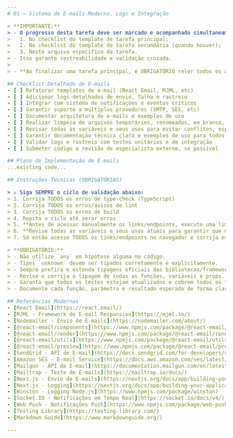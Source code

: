```yaml
---
# 01 – Sistema de E-mails Moderno, Logs e Integração

> **IMPORTANTE:**
> - O progresso desta tarefa deve ser marcado e acompanhado simultaneamente:
>   1. No checklist do template de tarefa principal;
>   2. No checklist do template de tarefa secundária (quando houver);
>   3. Neste arquivo específico da tarefa.
> - Isso garante rastreabilidade e validação cruzada.
>
> - **Ao finalizar uma tarefa principal, é OBRIGATÓRIO reler todos os arquivos da pasta `revisao-completa` para relembrar o processo como um todo antes de iniciar a próxima tarefa principal.**

## Checklist Detalhado de E-mails
- [ ] Refatorar templates de e-mail (React Email, MJML, etc)
- [ ] Adicionar logs detalhados de envio, falha e rastreio
- [ ] Integrar com sistema de notificações e eventos críticos
- [ ] Garantir suporte a múltiplos provedores (SMTP, SES, etc)
- [ ] Documentar arquitetura de e-mails e exemplos de uso
- [ ] Realizar limpeza de arquivos temporários, renomeados, em branco, marcados para deletar ou resíduos após build
- [ ] Revisar todas as variáveis e seus usos para evitar conflitos, especialmente em autenticação e endpoints seguros
- [ ] Garantir documentação técnica clara e exemplos de uso para todos os fluxos
- [ ] Validar logs e rastreio com testes unitários e de integração
- [ ] Submeter código a revisão de especialista externo, se possível

## Plano de Implementação de E-mails
...existing code...

## Instruções Técnicas (OBRIGATÓRIAS)

> ⚠️ Siga SEMPRE o ciclo de validação abaixo:
> 1. Corrija TODOS os erros de type-check (TypeScript)
> 2. Corrija TODOS os erros/avisos de lint
> 3. Corrija TODOS os erros de build
> 4. Repita o ciclo até zerar erros
> 5. **Antes de acessar manualmente os links/endpoints, execute uma limpeza completa de arquivos temporários, renomeados, em branco, marcados para deletar ou resíduos do processo**
> 6. **Revise todas as variáveis e seus usos atuais para garantir que nada foi quebrado, principalmente em autenticação e endpoints seguros**
> 7. Só então acesse TODOS os links/endpoints no navegador e corrija eventuais erros

> **OBRIGATÓRIO:**
> - Não utilize `any` em hipótese alguma no código.
> - Tipos `unknown` devem ser tipados corretamente e explicitamente.
> - Sempre prefira e estenda tipagens oficiais das bibliotecas/frameworks quando necessário.
> - Revise e corrija a tipagem de todas as funções, variáveis e props.
> - Garanta que todos os testes estejam atualizados e cobrem todos os fluxos críticos.
> - Documente cada função, parâmetro e resultado esperado de forma clara e rastreável.

## Referências Modernas
- [React Email](https://react.email/)
- [MJML - Framework de E-mail Responsivo](https://mjml.io/)
- [Nodemailer - Envio de E-mails](https://nodemailer.com/about/)
- [@react-email/components](https://www.npmjs.com/package/@react-email/components)
- [@react-email/render](https://www.npmjs.com/package/@react-email/render)
- [@react-email/utils](https://www.npmjs.com/package/@react-email/utils)
- [@react-email/preview](https://www.npmjs.com/package/@react-email/preview)
- [SendGrid - API de E-mail](https://docs.sendgrid.com/for-developers/sending-email)
- [Amazon SES - E-mail Service](https://docs.aws.amazon.com/ses/latest/dg/send-email.html)
- [Mailgun - API de E-mail](https://documentation.mailgun.com/en/latest/)
- [Mailtrap - Teste de E-mails](https://mailtrap.io/docs/)
- [Next.js - Envio de E-mails](https://nextjs.org/docs/app/building-your-application/optimizing/email)
- [Next.js - Logging](https://nextjs.org/docs/app/building-your-application/optimizing/logging)
- [Winston - Logging Node.js](https://www.npmjs.com/package/winston)
- [Socket.IO - Notificações em Tempo Real](https://socket.io/docs/v4/)
- [Web Push - Notificações Push](https://www.npmjs.com/package/web-push)
- [Testing Library](https://testing-library.com/)
- [Markdown Guide](https://www.markdownguide.org/)

---
```

